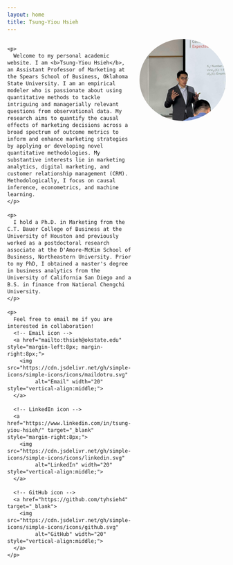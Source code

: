 ```yaml
---
layout: home
title: Tsung-Yiou Hsieh
---
```

<div style="display: flex; align-items: flex-start;">
  <div style="flex: 1;">

    <p>
      Welcome to my personal academic website. I am <b>Tsung-Yiou Hsieh</b>, an Assistant Professor of Marketing at the Spears School of Business, Oklahoma State University. I am an empirical modeler who is passionate about using quantitative methods to tackle intriguing and managerially relevant questions from observational data. My research aims to quantify the causal effects of marketing decisions across a broad spectrum of outcome metrics to inform and enhance marketing strategies by applying or developing novel quantitative methodologies. My substantive interests lie in marketing analytics, digital marketing, and customer relationship management (CRM). Methodologically, I focus on causal inference, econometrics, and machine learning.
    </p>

    <p>
      I hold a Ph.D. in Marketing from the C.T. Bauer College of Business at the University of Houston and previously worked as a postdoctoral research associate at the D'Amore-McKim School of Business, Northeastern University. Prior to my PhD, I obtained a master's degree in business analytics from the University of California San Diego and a B.S. in finance from National Chengchi University.
    </p>

    <p>
      Feel free to email me if you are interested in collaboration!
      <!-- Email icon -->
      <a href="mailto:thsieh@okstate.edu" style="margin-left:8px; margin-right:8px;">
        <img src="https://cdn.jsdelivr.net/gh/simple-icons/simple-icons/icons/maildotru.svg" 
             alt="Email" width="20" style="vertical-align:middle;">
      </a>

      <!-- LinkedIn icon -->
      <a href="https://www.linkedin.com/in/tsung-yiou-hsieh/" target="_blank" style="margin-right:8px;">
        <img src="https://cdn.jsdelivr.net/gh/simple-icons/simple-icons/icons/linkedin.svg" 
             alt="LinkedIn" width="20" style="vertical-align:middle;">
      </a>

      <!-- GitHub icon -->
      <a href="https://github.com/tyhsieh4" target="_blank">
        <img src="https://cdn.jsdelivr.net/gh/simple-icons/simple-icons/icons/github.svg" 
             alt="GitHub" width="20" style="vertical-align:middle;">
      </a>
    </p>

  </div>

  <div style="margin-left: 20px;">
    <img src="/images/about_pic.jpg" alt="Profile Picture" style="max-width:200px; border-radius:50%;" />
  </div>
</div>
